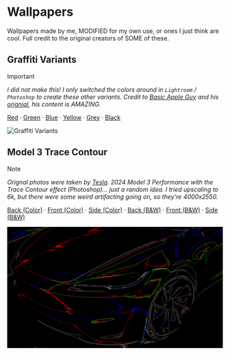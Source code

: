 # Wallpapers

Wallpapers made by me, MODIFIED for my own use, or ones I just think are cool. Full credit to the original creators of SOME of these.

## Graffiti Variants

> [!Important]
> *I did not make this! I only switched the colors around in `Lightroom` / `Photoshop` to create these other variants. Credit to [Basic Apple Guy](https://x.com/BasicAppleGuy) and his [orignial](https://basicappleguy.com/haberdashery/graffiti), his content is AMAZING.*

[Red](./Graffiti/Graffiti_C_Mac-Red.jpg) · [Green](./Graffiti/Graffiti_C_Mac-Green.jpg) · [Blue](./Graffiti/Graffiti_C_Mac-Blue.jpg) · [Yellow](./Graffiti/Graffiti_C_Mac-Yellow.png) · [Grey](./Graffiti/Graffiti_C_Mac-Grey.png) · [Black](./Graffiti/Graffiti_C_Mac-Black.jpg)

![Graffiti Variants](./Graffiti/Graffiti_C_Mac-Yellow.png)

## Model 3 Trace Contour

> [!Note]
> *Orignal photos were taken by [Tesla](https://www.tesla.com/). 2024 Model 3 Performance with the Trace Contour effect (Photoshop)... just a random idea. I tried upscaling to 6k, but there were some weird artifacting going on, so they're *4000x2550*.*

[Back \(Color\)](./Model3TraceContour/Model-3-Performance_Back_Color.png) · [Front \(Color\)](./Model3TraceContour/Model-3-Performance_Front_Color.png) · [Side \(Color\)](./Model3TraceContour/Model-3-Performance_Side_Color.png) · [Back \(B&W\)](./Model3TraceContour/Model-3-Performance_Back_BW.png) · [Front \(B&W\)](./Model3TraceContour/Model-3-Performance_Front_BW.png) · [Side \(B&W\)](./Model3TraceContour/Model-3-Performance_Side_BW.png)

![Model 3 Trace Contour](./Model3TraceContour/Model-3-Performance_Side_Color.png)
